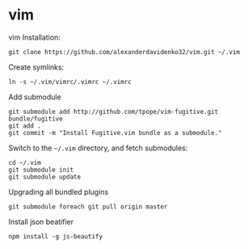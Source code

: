 vim
===

vim
Installation:

    git clone https://github.com/alexanderdavidenko32/vim.git ~/.vim

Create symlinks:

    ln -s ~/.vim/vimrc/.vimrc ~/.vimrc

Add submodule

    git submodule add http://github.com/tpope/vim-fugitive.git bundle/fugitive
    git add .
    git commit -m "Install Fugitive.vim bundle as a submodule."

Switch to the `~/.vim` directory, and fetch submodules:

    cd ~/.vim
    git submodule init
    git submodule update

Upgrading all bundled plugins

    git submodule foreach git pull origin master

Install json beatifier

    npm install -g js-beautify
